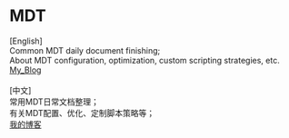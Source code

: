 # MDT
[English]<br>
Common MDT daily document finishing;<br>
About MDT configuration, optimization, custom scripting strategies, etc.<br> 
[My_Blog](https://blog.51cto.com/wenzhongxiang)  <br>
<br>
[中文]<br>
常用MDT日常文档整理；<br>
有关MDT配置、优化、定制脚本策略等；<br>
[我的博客](https://blog.51cto.com/wenzhongxiang)  
